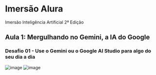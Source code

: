 # Imersão Alura
Imersão Inteligência Artificial 2ª Edição

## Aula 1: Mergulhando no Gemini, a IA do Google
### Desafio 01 - Use o Gemini ou o Google AI Studio para algo do seu dia a dia
![image](https://github.com/RAShiguemoto/alura-imersao-gemini/assets/24597559/803bd638-ad68-4e41-ac07-9c849481aef4)
![image](https://github.com/RAShiguemoto/alura-imersao-gemini/assets/24597559/79041072-e90d-451e-8795-df689fe3a210)

